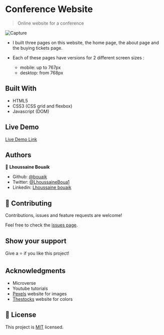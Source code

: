 # Conference Website

> Online website for a conference

![Capture](https://user-images.githubusercontent.com/45256093/74641513-b6e77d80-5171-11ea-840b-f9b883b2f4bf.JPG)


* I built three pages on this website, the home page, the about page and the buying tickets page.

* Each of these pages have versions for 2 different screen sizes :
    * mobile: up to 767px
    * desktop: from 768px

## Built With

- HTML5
- CSS3 (CSS grid and flexbox)
- Javascript (DOM)

## Live Demo

[Live Demo Link](https://rawcdn.githack.com/bouaik/Conference-Website/6b31130588f1e03e2bbdbb3a6e86607c401b35e5/tickets.html)

## Authors

👤 **Lhoussaine Bouaik**

- Github: [@bouaik](https://github.com/bouaik)
- Twitter: [@LhoussaineBoua1](https://twitter.com/LhoussaineBoua1)
- Linkedin: [Lhoussaine bouaik](https://www.linkedin.com/in/lhoussaine-bouaik-06858419a/)


## 🤝 Contributing

Contributions, issues and feature requests are welcome!

Feel free to check the [issues page](issues/).

## Show your support

Give a ⭐️ if you like this project!

## Acknowledgments

- Microverse
- Youtube tutorials
- [Pexels](https://www.pexels.com/) website for images
- [Thestocks](http://thestocks.im/?ref=flatuicolors) website for colors

## 📝 License

This project is [MIT](lic.url) licensed.
